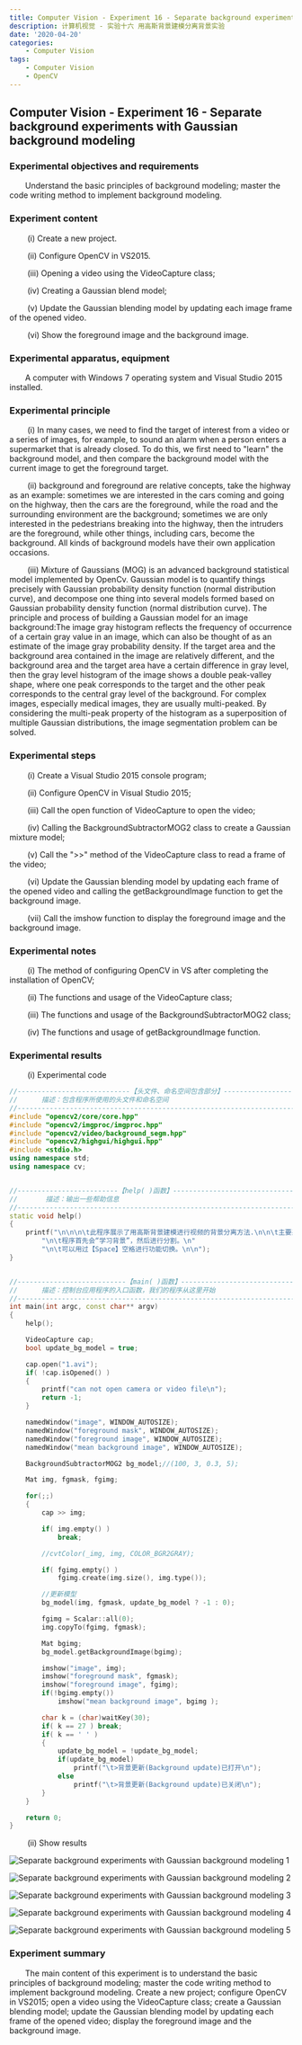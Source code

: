 ```yaml
---
title: Computer Vision - Experiment 16 - Separate background experiments with Gaussian background modeling
description: 计算机视觉 - 实验十六 用高斯背景建模分离背景实验
date: '2020-04-20'
categories:
    - Computer Vision
tags:
    - Computer Vision
    - OpenCV
---
```


## Computer Vision - Experiment 16 - Separate background experiments with Gaussian background modeling

### Experimental objectives and requirements

&emsp;&emsp;Understand the basic principles of background modeling; master the code writing method to implement background modeling.

### Experiment content

&emsp;&emsp; (i) Create a new project.

&emsp;&emsp; (ii) Configure OpenCV in VS2015.

&emsp;&emsp; (iii) Opening a video using the VideoCapture class;

&emsp;&emsp; (iv) Creating a Gaussian blend model;

&emsp;&emsp; (v) Update the Gaussian blending model by updating each image frame of the opened video.

&emsp;&emsp; (vi) Show the foreground image and the background image.  

### Experimental apparatus, equipment

&emsp;&emsp;A computer with Windows 7 operating system and Visual Studio 2015 installed.

### Experimental principle

&emsp;&emsp; (i) In many cases, we need to find the target of interest from a video or a series of images, for example, to sound an alarm when a person enters a supermarket that is already closed. To do this, we first need to "learn" the background model, and then compare the background model with the current image to get the foreground target.

&emsp;&emsp; (ii) background and foreground are relative concepts, take the highway as an example: sometimes we are interested in the cars coming and going on the highway, then the cars are the foreground, while the road and the surrounding environment are the background; sometimes we are only interested in the pedestrians breaking into the highway, then the intruders are the foreground, while other things, including cars, become the background. All kinds of background models have their own application occasions.

&emsp;&emsp; (iii) Mixture of Gaussians (MOG) is an advanced background statistical model implemented by OpenCv. Gaussian model is to quantify things precisely with Gaussian probability density function (normal distribution curve), and decompose one thing into several models formed based on Gaussian probability density function (normal distribution curve). The principle and process of building a Gaussian model for an image background:The image gray histogram reflects the frequency of occurrence of a certain gray value in an image, which can also be thought of as an estimate of the image gray probability density. If the target area and the background area contained in the image are relatively different, and the background area and the target area have a certain difference in gray level, then the gray level histogram of the image shows a double peak-valley shape, where one peak corresponds to the target and the other peak corresponds to the central gray level of the background. For complex images, especially medical images, they are usually multi-peaked. By considering the multi-peak property of the histogram as a superposition of multiple Gaussian distributions, the image segmentation problem can be solved.

### Experimental steps

&emsp;&emsp; (i) Create a Visual Studio 2015 console program;

&emsp;&emsp; (ii) Configure OpenCV in Visual Studio 2015;

&emsp;&emsp; (iii) Call the open function of VideoCapture to open the video;

&emsp;&emsp; (iv) Calling the BackgroundSubtractorMOG2 class to create a Gaussian mixture model;

&emsp;&emsp; (v) Call the ">>" method of the VideoCapture class to read a frame of the video;

&emsp;&emsp; (vi) Update the Gaussian blending model by updating each frame of the opened video and calling the getBackgroundImage function to get the background image.

&emsp;&emsp; (vii) Call the imshow function to display the foreground image and the background image. 

### Experimental notes

&emsp;&emsp; (i) The method of configuring OpenCV in VS after completing the installation of OpenCV;

&emsp;&emsp; (ii) The functions and usage of the VideoCapture class;

&emsp;&emsp; (iii) The functions and usage of the BackgroundSubtractorMOG2 class;

&emsp;&emsp; (iv) The functions and usage of getBackgroundImage function.

### Experimental results

&emsp;&emsp; (i) Experimental code

```cpp
//----------------------------【头文件、命名空间包含部分】----------------------------
//		描述：包含程序所使用的头文件和命名空间
//-------------------------------------------------------------------------------------
#include "opencv2/core/core.hpp"
#include "opencv2/imgproc/imgproc.hpp"
#include "opencv2/video/background_segm.hpp"
#include "opencv2/highgui/highgui.hpp"
#include <stdio.h>
using namespace std;
using namespace cv;


//-------------------------【help( )函数】--------------------------------------
//		 描述：输出一些帮助信息
//----------------------------------------------------------------------------------
static void help()
{
	printf("\n\n\n\t此程序展示了用高斯背景建模进行视频的背景分离方法.\n\n\t主要采用cvUpdateBGStatModel()函数\n"
		"\n\t程序首先会“学习背景”，然后进行分割。\n"
		"\n\t可以用过【Space】空格进行功能切换。\n\n");
}


//---------------------------【main( )函数】--------------------------------------------
//		描述：控制台应用程序的入口函数，我们的程序从这里开始
//-------------------------------------------------------------------------------------
int main(int argc, const char** argv)
{
	help();

	VideoCapture cap;
	bool update_bg_model = true;

	cap.open("1.avi");
	if( !cap.isOpened() )
	{
		printf("can not open camera or video file\n");
		return -1;
	}

	namedWindow("image", WINDOW_AUTOSIZE);
	namedWindow("foreground mask", WINDOW_AUTOSIZE);
	namedWindow("foreground image", WINDOW_AUTOSIZE);
	namedWindow("mean background image", WINDOW_AUTOSIZE);

	BackgroundSubtractorMOG2 bg_model;//(100, 3, 0.3, 5);

	Mat img, fgmask, fgimg;

	for(;;)
	{
		cap >> img;

		if( img.empty() )
			break;

		//cvtColor(_img, img, COLOR_BGR2GRAY);

		if( fgimg.empty() )
			fgimg.create(img.size(), img.type());

		//更新模型
		bg_model(img, fgmask, update_bg_model ? -1 : 0);

		fgimg = Scalar::all(0);
		img.copyTo(fgimg, fgmask);

		Mat bgimg;
		bg_model.getBackgroundImage(bgimg);

		imshow("image", img);
		imshow("foreground mask", fgmask);
		imshow("foreground image", fgimg);
		if(!bgimg.empty())
			imshow("mean background image", bgimg );

		char k = (char)waitKey(30);
		if( k == 27 ) break;
		if( k == ' ' )
		{
			update_bg_model = !update_bg_model;
			if(update_bg_model)
				printf("\t>背景更新(Background update)已打开\n");
			else
				printf("\t>背景更新(Background update)已关闭\n");
		}
	}

	return 0;
}
```

&emsp;&emsp; (ii) Show results

![Separate background experiments with Gaussian background modeling 1](https://raw.githubusercontent.com/JavenJin/blog-image/master/content/post/Campus%20Projects/Computer%20Vision/Experiment%2016%20Separate%20background%20experiments%20with%20Gaussian%20background%20modeling/separate-background-experiments-with-gaussian-background-modeling1.png)

![Separate background experiments with Gaussian background modeling 2](https://raw.githubusercontent.com/JavenJin/blog-image/master/content/post/Campus%20Projects/Computer%20Vision/Experiment%2016%20Separate%20background%20experiments%20with%20Gaussian%20background%20modeling/separate-background-experiments-with-gaussian-background-modeling2.png)

![Separate background experiments with Gaussian background modeling 3](https://raw.githubusercontent.com/JavenJin/blog-image/master/content/post/Campus%20Projects/Computer%20Vision/Experiment%2016%20Separate%20background%20experiments%20with%20Gaussian%20background%20modeling/separate-background-experiments-with-gaussian-background-modeling3.png)

![Separate background experiments with Gaussian background modeling 4](https://raw.githubusercontent.com/JavenJin/blog-image/master/content/post/Campus%20Projects/Computer%20Vision/Experiment%2016%20Separate%20background%20experiments%20with%20Gaussian%20background%20modeling/separate-background-experiments-with-gaussian-background-modeling4.png)

![Separate background experiments with Gaussian background modeling 5](https://raw.githubusercontent.com/JavenJin/blog-image/master/content/post/Campus%20Projects/Computer%20Vision/Experiment%2016%20Separate%20background%20experiments%20with%20Gaussian%20background%20modeling/separate-background-experiments-with-gaussian-background-modeling5.png)

### Experiment summary

&emsp;&emsp;The main content of this experiment is to understand the basic principles of background modeling; master the code writing method to implement background modeling. Create a new project; configure OpenCV in VS2015; open a video using the VideoCapture class; create a Gaussian blending model; update the Gaussian blending model by updating each frame of the opened video; display the foreground image and the background image.